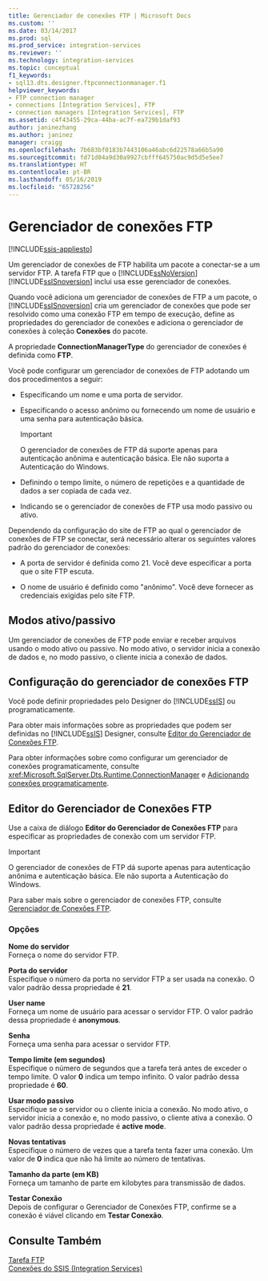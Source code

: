 ```yaml
---
title: Gerenciador de conexões FTP | Microsoft Docs
ms.custom: ''
ms.date: 03/14/2017
ms.prod: sql
ms.prod_service: integration-services
ms.reviewer: ''
ms.technology: integration-services
ms.topic: conceptual
f1_keywords:
- sql13.dts.designer.ftpconnectionmanager.f1
helpviewer_keywords:
- FTP connection manager
- connections [Integration Services], FTP
- connection managers [Integration Services], FTP
ms.assetid: c4f43455-29ca-44ba-ac7f-ea729b1daf93
author: janinezhang
ms.author: janinez
manager: craigg
ms.openlocfilehash: 7b683bf0183b7443106a46abc6d22578a66b5a90
ms.sourcegitcommit: fd71d04a9d30a9927cbfff645750ac9d5d5e5ee7
ms.translationtype: HT
ms.contentlocale: pt-BR
ms.lasthandoff: 05/16/2019
ms.locfileid: "65728256"
---
```

# <a name="ftp-connection-manager"></a>Gerenciador de conexões FTP

[!INCLUDE[ssis-appliesto](../../includes/ssis-appliesto-ssvrpluslinux-asdb-asdw-xxx.md)]


  Um gerenciador de conexões de FTP habilita um pacote a conectar-se a um servidor FTP. A tarefa FTP que o [!INCLUDE[ssNoVersion](../../includes/ssnoversion-md.md)][!INCLUDE[ssISnoversion](../../includes/ssisnoversion-md.md)] inclui usa esse gerenciador de conexões.  
  
 Quando você adiciona um gerenciador de conexões de FTP a um pacote, o [!INCLUDE[ssISnoversion](../../includes/ssisnoversion-md.md)] cria um gerenciador de conexões que pode ser resolvido como uma conexão FTP em tempo de execução, define as propriedades do gerenciador de conexões e adiciona o gerenciador de conexões à coleção **Conexões** do pacote.  
  
 A propriedade **ConnectionManagerType** do gerenciador de conexões é definida como **FTP**.  
  
 Você pode configurar um gerenciador de conexões de FTP adotando um dos procedimentos a seguir:  
  
-   Especificando um nome e uma porta de servidor.  
  
-   Especificando o acesso anônimo ou fornecendo um nome de usuário e uma senha para autenticação básica.  
  
    > [!IMPORTANT]  
    >  O gerenciador de conexões de FTP dá suporte apenas para autenticação anônima e autenticação básica. Ele não suporta a Autenticação do Windows.  
  
-   Definindo o tempo limite, o número de repetições e a quantidade de dados a ser copiada de cada vez.  
  
-   Indicando se o gerenciador de conexões de FTP usa modo passivo ou ativo.  
  
 Dependendo da configuração do site de FTP ao qual o gerenciador de conexões de FTP se conectar, será necessário alterar os seguintes valores padrão do gerenciador de conexões:  
  
-   A porta de servidor é definida como 21. Você deve especificar a porta que o site FTP escuta.  
  
-   O nome de usuário é definido como "anônimo". Você deve fornecer as credenciais exigidas pelo site FTP.  
  
## <a name="activepassive-modes"></a>Modos ativo/passivo  
 Um gerenciador de conexões de FTP pode enviar e receber arquivos usando o modo ativo ou passivo. No modo ativo, o servidor inicia a conexão de dados e, no modo passivo, o cliente inicia a conexão de dados.  
  
## <a name="configuration-of-the-ftp-connection-manager"></a>Configuração do gerenciador de conexões FTP  
 Você pode definir propriedades pelo Designer do [!INCLUDE[ssIS](../../includes/ssis-md.md)] ou programaticamente.  
  
 Para obter mais informações sobre as propriedades que podem ser definidas no [!INCLUDE[ssIS](../../includes/ssis-md.md)] Designer, consulte [Editor do Gerenciador de Conexões FTP](../../integration-services/connection-manager/ftp-connection-manager-editor.md).  
  
 Para obter informações sobre como configurar um gerenciador de conexões programaticamente, consulte <xref:Microsoft.SqlServer.Dts.Runtime.ConnectionManager> e [Adicionando conexões programaticamente](../../integration-services/building-packages-programmatically/adding-connections-programmatically.md).  
  
## <a name="ftp-connection-manager-editor"></a>Editor do Gerenciador de Conexões FTP
  Use a caixa de diálogo **Editor do Gerenciador de Conexões FTP** para especificar as propriedades de conexão com um servidor FTP.  
  
> [!IMPORTANT]  
>  O gerenciador de conexões de FTP dá suporte apenas para autenticação anônima e autenticação básica. Ele não suporta a Autenticação do Windows.  
  
 Para saber mais sobre o gerenciador de conexões FTP, consulte [Gerenciador de Conexões FTP](../../integration-services/connection-manager/ftp-connection-manager.md).  
  
### <a name="options"></a>Opções  
 **Nome do servidor**  
 Forneça o nome do servidor FTP.  
  
 **Porta do servidor**  
 Especifique o número da porta no servidor FTP a ser usada na conexão. O valor padrão dessa propriedade é **21**.  
  
 **User name**  
 Forneça um nome de usuário para acessar o servidor FTP. O valor padrão dessa propriedade é **anonymous**.  
  
 **Senha**  
 Forneça uma senha para acessar o servidor FTP.  
  
 **Tempo limite (em segundos)**  
 Especifique o número de segundos que a tarefa terá antes de exceder o tempo limite. O valor **0** indica um tempo infinito. O valor padrão dessa propriedade é **60**.  
  
 **Usar modo passivo**  
 Especifique se o servidor ou o cliente inicia a conexão. No modo ativo, o servidor inicia a conexão e, no modo passivo, o cliente ativa a conexão. O valor padrão dessa propriedade é **active mode**.  
  
 **Novas tentativas**  
 Especifique o número de vezes que a tarefa tenta fazer uma conexão. Um valor de **0** indica que não há limite ao número de tentativas.  
  
 **Tamanho da parte (em KB)**  
 Forneça um tamanho de parte em kilobytes para transmissão de dados.  
  
 **Testar Conexão**  
 Depois de configurar o Gerenciador de Conexões FTP, confirme se a conexão é viável clicando em **Testar Conexão**.  
  
## <a name="see-also"></a>Consulte Também  
 [Tarefa FTP](../../integration-services/control-flow/ftp-task.md)   
 [Conexões do SSIS &#40;Integration Services&#41;](../../integration-services/connection-manager/integration-services-ssis-connections.md)  
  
  
